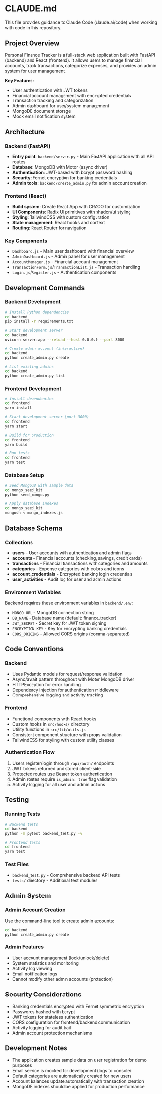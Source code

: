 # CLAUDE.md

This file provides guidance to Claude Code (claude.ai/code) when working with code in this repository.

## Project Overview

Personal Finance Tracker is a full-stack web application built with FastAPI (backend) and React (frontend). It allows users to manage financial accounts, track transactions, categorize expenses, and provides an admin system for user management.

**Key Features:**
- User authentication with JWT tokens
- Financial account management with encrypted credentials
- Transaction tracking and categorization
- Admin dashboard for user/system management
- MongoDB document storage
- Mock email notification system

## Architecture

### Backend (FastAPI)
- **Entry point**: `backend/server.py` - Main FastAPI application with all API routes
- **Database**: MongoDB with Motor (async driver)
- **Authentication**: JWT-based with bcrypt password hashing
- **Security**: Fernet encryption for banking credentials
- **Admin tools**: `backend/create_admin.py` for admin account creation

### Frontend (React)
- **Build system**: Create React App with CRACO for customization
- **UI Components**: Radix UI primitives with shadcn/ui styling
- **Styling**: TailwindCSS with custom configuration
- **State management**: React hooks and context
- **Routing**: React Router for navigation

### Key Components
- `Dashboard.js` - Main user dashboard with financial overview
- `AdminDashboard.js` - Admin panel for user management
- `AccountManager.js` - Financial account management
- `TransactionForm.js`/`TransactionList.js` - Transaction handling
- `Login.js`/`Register.js` - Authentication components

## Development Commands

### Backend Development
```bash
# Install Python dependencies
cd backend
pip install -r requirements.txt

# Start development server
cd backend
uvicorn server:app --reload --host 0.0.0.0 --port 8000

# Create admin account (interactive)
cd backend
python create_admin.py create

# List existing admins
cd backend
python create_admin.py list
```

### Frontend Development
```bash
# Install dependencies
cd frontend
yarn install

# Start development server (port 3000)
cd frontend
yarn start

# Build for production
cd frontend
yarn build

# Run tests
cd frontend
yarn test
```

### Database Setup
```bash
# Seed MongoDB with sample data
cd mongo_seed_kit
python seed_mongo.py

# Apply database indexes
cd mongo_seed_kit
mongosh < mongo_indexes.js
```

## Database Schema

### Collections
- **users** - User accounts with authentication and admin flags
- **accounts** - Financial accounts (checking, savings, credit cards)
- **transactions** - Financial transactions with categories and amounts
- **categories** - Expense categories with colors and icons
- **account_credentials** - Encrypted banking login credentials
- **user_activities** - Audit log for user and admin actions

### Environment Variables
Backend requires these environment variables in `backend/.env`:
- `MONGO_URL` - MongoDB connection string
- `DB_NAME` - Database name (default: finance_tracker)  
- `JWT_SECRET` - Secret key for JWT token signing
- `ENCRYPTION_KEY` - Key for encrypting banking credentials
- `CORS_ORIGINS` - Allowed CORS origins (comma-separated)

## Code Conventions

### Backend
- Uses Pydantic models for request/response validation
- Async/await pattern throughout with Motor MongoDB driver
- HTTPException for error handling
- Dependency injection for authentication middleware
- Comprehensive logging and activity tracking

### Frontend
- Functional components with React hooks
- Custom hooks in `src/hooks/` directory
- Utility functions in `src/lib/utils.js`
- Consistent component structure with props validation
- TailwindCSS for styling with custom utility classes

### Authentication Flow
1. Users register/login through `/api/auth/` endpoints
2. JWT tokens returned and stored client-side
3. Protected routes use Bearer token authentication
4. Admin routes require `is_admin: true` flag validation
5. Activity logging for all user and admin actions

## Testing

### Running Tests
```bash
# Backend tests
cd backend
python -m pytest backend_test.py -v

# Frontend tests  
cd frontend
yarn test
```

### Test Files
- `backend_test.py` - Comprehensive backend API tests
- `tests/` directory - Additional test modules

## Admin System

### Admin Account Creation
Use the command-line tool to create admin accounts:
```bash
cd backend
python create_admin.py create
```

### Admin Features
- User account management (lock/unlock/delete)
- System statistics and monitoring
- Activity log viewing
- Email notification logs
- Cannot modify other admin accounts (protection)

## Security Considerations

- Banking credentials encrypted with Fernet symmetric encryption
- Passwords hashed with bcrypt
- JWT tokens for stateless authentication
- CORS configuration for frontend/backend communication
- Activity logging for audit trail
- Admin account protection mechanisms

## Development Notes

- The application creates sample data on user registration for demo purposes
- Email service is mocked for development (logs to console)
- Default categories are automatically created for new users
- Account balances update automatically with transaction creation
- MongoDB indexes should be applied for production performance